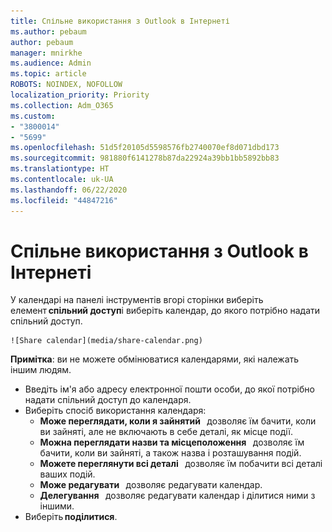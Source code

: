 ```yaml
---
title: Спільне використання з Outlook в Інтернеті
ms.author: pebaum
author: pebaum
manager: mnirkhe
ms.audience: Admin
ms.topic: article
ROBOTS: NOINDEX, NOFOLLOW
localization_priority: Priority
ms.collection: Adm_O365
ms.custom:
- "3800014"
- "5699"
ms.openlocfilehash: 51d5f20105d5598576fb2740070ef8d071dbd173
ms.sourcegitcommit: 981880f6141278b87da22924a39bb1bb5892bb83
ms.translationtype: HT
ms.contentlocale: uk-UA
ms.lasthandoff: 06/22/2020
ms.locfileid: "44847216"
---
```

# <a name="sharing-with-outlook-on-the-web"></a>Спільне використання з Outlook в Інтернеті

У календарі на панелі інструментів вгорі сторінки виберіть елемент **спільний доступ**і виберіть календар, до якого потрібно надати спільний доступ.

    ![Share calendar](media/share-calendar.png)

**Примітка**: ви не можете обмінюватися календарями, які належать іншим людям.

- Введіть ім'я або адресу електронної пошти особи, до якої потрібно надати спільний доступ до календаря.
- Виберіть спосіб використання календаря:
    - **Може переглядати, коли я зайнятий**   дозволяє їм бачити, коли ви зайняті, але не включають в себе деталі, як місце події.
    - **Можна переглядати назви та місцеположення**   дозволяє їм бачити, коли ви зайняті, а також назва і розташування подій.
    - **Можете переглянути всі деталі**   дозволяє їм побачити всі деталі ваших подій.
    - **Може редагувати**   дозволяє редагувати календар.
    - **Делегування**   дозволяє редагувати календар і ділитися ними з іншими.
- Виберіть **поділитися**.
